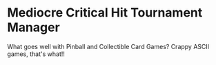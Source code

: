 Mediocre Critical Hit Tournament Manager
========================================

What goes well with Pinball and Collectible Card Games? Crappy ASCII games,
that's what!!
